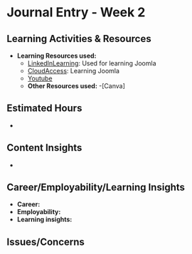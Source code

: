 # Journal Entry - Week 2

## Learning Activities & Resources
- **Learning Resources used:** 
  - [LinkedInLearning](https://www.linkedin.com/learning/joomla-4-essential-training/installing-joomla-4?resume=false&u=2223545/): Used for learning Joomla
  - [CloudAccess](https://www.cloudaccess.net/joomla-knowledgebase/138-joomla-3-1/getting-started/772-tutorial-2-accessing-your-demo-site-joomla-3-2.html): Learning Joomla
  - [Youtube](https://www.youtube.com/watch?v=dzdrt3BI0l8)
  - **Other Resources used:** 
  -[Canva] 

## Estimated Hours
- 

## Content Insights
- 
## Career/Employability/Learning Insights
- **Career:** 
- **Employability:** 
- **Learning insights:** 

## Issues/Concerns 
